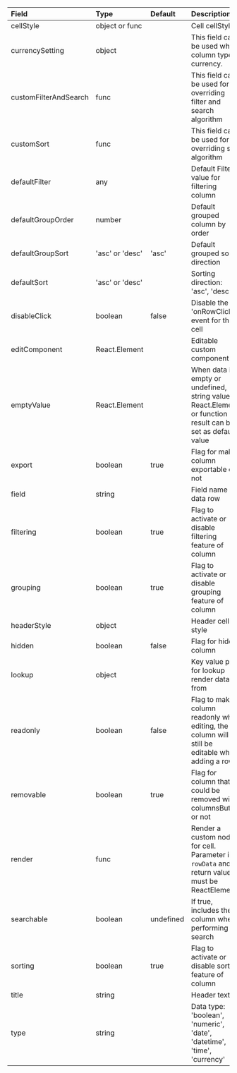 | Field                   | Type            | Default   | Description                                                                                                   |
|:------------------------|:----------------|:----------|:--------------------------------------------------------------------------------------------------------------|
| cellStyle               | object or func  |           | Cell cellStyle                                                                                                |
| currencySetting         | object          |           | This field can be used when column type is currency.                                                          |
| customFilterAndSearch   | func            |           | This field can be used for overriding filter and search algorithm                                             |
| customSort              | func            |           | This field can be used for overriding sort algorithm                                                          |
| defaultFilter           | any             |           | Default Filter value for filtering column                                                                     |
| defaultGroupOrder       | number          |           | Default grouped column by order                                                                               |
| defaultGroupSort        | 'asc' or 'desc' | 'asc'     | Default grouped sort direction                                                                                |
| defaultSort             | 'asc' or 'desc' |           | Sorting direction: 'asc', 'desc'                                                                              |
| disableClick            | boolean         | false     | Disable the 'onRowClick' event for this cell                                                                  |
| editComponent           | React.Element   |           | Editable custom component                                                                                     |
| emptyValue              | React.Element   |           | When data is empty or undefined, string value, React.Element or function result can be set as default value   |
| export                  | boolean         | true      | Flag for make column exportable or not                                                                        |
| field                   | string          |           | Field name of data row                                                                                        |
| filtering               | boolean         | true      | Flag to activate or disable filtering feature of column                                                       |
| grouping                | boolean         | true      | Flag to activate or disable grouping feature of column                                                        | 
| headerStyle             | object          |           | Header cell style                                                                                             |
| hidden                  | boolean         | false     | Flag for hide column                                                                                          |
| lookup                  | object          |           | Key value pair for lookup render data from                                                                    |
| readonly                | boolean         | false     | Flag to make column readonly when editing, the column will still be editable when adding a row                |
| removable               | boolean         | true      | Flag for column that could be removed with columnsButton or not                                               |
| render                  | func            |           | Render a custom node for cell. Parameter is `rowData` and return value must be ReactElement                   |
| searchable              | boolean         | undefined | If true, includes the column when performing a search                                                         |
| sorting                 | boolean         | true      | Flag to activate or disable sorting feature of column                                                         |
| title                   | string          |           | Header text                                                                                                   |
| type                    | string          |           | Data type: 'boolean', 'numeric', 'date', 'datetime', 'time', 'currency'                                       |